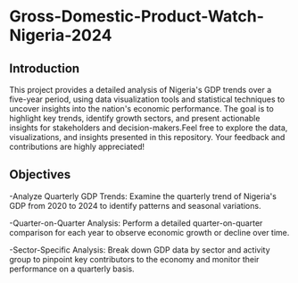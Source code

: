 # Gross-Domestic-Product-Watch-Nigeria-2024
## Introduction
This project provides a detailed analysis of Nigeria's GDP trends over a five-year period, using data visualization tools and statistical techniques to uncover insights into the nation's economic performance. The goal is to highlight key trends, identify growth sectors, and present actionable insights for stakeholders and decision-makers.Feel free to explore the data, visualizations, and insights presented in this repository. Your feedback and contributions are highly appreciated!
## Objectives
-Analyze Quarterly GDP Trends:
Examine the quarterly trend of Nigeria's GDP from 2020 to 2024 to identify patterns and seasonal variations.

-Quarter-on-Quarter Analysis:
Perform a detailed quarter-on-quarter comparison for each year to observe economic growth or decline over time.

-Sector-Specific Analysis:
Break down GDP data by sector and activity group to pinpoint key contributors to the economy and monitor their performance on a quarterly basis.

